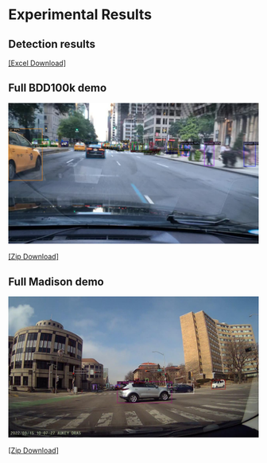 # Experimental Results

## Detection results
[[Excel Download]](https://docs.google.com/spreadsheets/d/1Ksx6vurrMTLkQlFFBShjqD03RReEYYXI/edit?usp=sharing&ouid=109980653012731900052&rtpof=true&sd=true)


## Full BDD100k demo
<img src="bdd100k_demo/3a697de7-6afa05c2.jpg" alt="drawing" width="600"/>

[[Zip Download]](https://drive.google.com/file/d/1CQTTTtwErAMl4lbE11OH2LN3KleIOIWF/view?usp=sharing)

## Full Madison demo
<img src="Madison_demo/20220315100724_000441.TS_20220410191537_0004.JPEG" width="600"/>

[[Zip Download]](https://drive.google.com/file/d/1CQTTTtwErAMl4lbE11OH2LN3KleIOIWF/view?usp=sharing)

